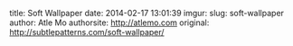 title: Soft Wallpaper
date: 2014-02-17 13:01:39
imgur: 
slug: soft-wallpaper
author: Atle Mo
authorsite: http://atlemo.com
original: http://subtlepatterns.com/soft-wallpaper/
